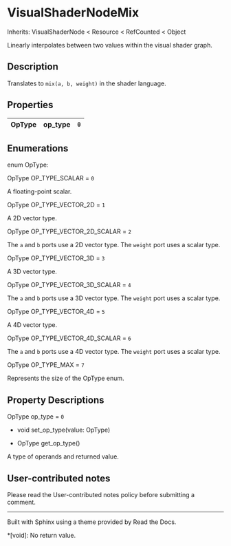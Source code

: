 # VisualShaderNodeMix

Inherits: VisualShaderNode < Resource < RefCounted < Object

Linearly interpolates between two values within the visual shader graph.

## Description

Translates to `mix(a, b, weight)` in the shader language.

## Properties

OpType | op_type | `0`  
---|---|---  
  
## Enumerations

enum OpType:

OpType OP_TYPE_SCALAR = `0`

A floating-point scalar.

OpType OP_TYPE_VECTOR_2D = `1`

A 2D vector type.

OpType OP_TYPE_VECTOR_2D_SCALAR = `2`

The `a` and `b` ports use a 2D vector type. The `weight` port uses a scalar
type.

OpType OP_TYPE_VECTOR_3D = `3`

A 3D vector type.

OpType OP_TYPE_VECTOR_3D_SCALAR = `4`

The `a` and `b` ports use a 3D vector type. The `weight` port uses a scalar
type.

OpType OP_TYPE_VECTOR_4D = `5`

A 4D vector type.

OpType OP_TYPE_VECTOR_4D_SCALAR = `6`

The `a` and `b` ports use a 4D vector type. The `weight` port uses a scalar
type.

OpType OP_TYPE_MAX = `7`

Represents the size of the OpType enum.

## Property Descriptions

OpType op_type = `0`

  * void set_op_type(value: OpType)

  * OpType get_op_type()

A type of operands and returned value.

## User-contributed notes

Please read the User-contributed notes policy before submitting a comment.

* * *

Built with Sphinx using a theme provided by Read the Docs.

  *[void]: No return value.

